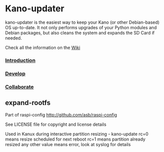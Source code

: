 # Kano-updater

kano-updater is the easiest way to keep your Kano (or other Debian-based) OS up-to-date. It not only performs upgrades of your Python modules and Debian packages, but also cleans the system and expands the SD Card if needed.

Check all the information on the [Wiki](https://github.com/KanoComputing/kano-updater/wiki)

### [Introduction](https://github.com/KanoComputing/kano-updater/wiki/Introduction)

### [Develop](https://github.com/KanoComputing/kano-updater/wiki/Development)

### [Collaborate](https://github.com/KanoComputing/kano-updater/wiki/Collaboration)

## expand-rootfs

Part of raspi-config http://github.com/asb/raspi-config

See LICENSE file for copyright and license details

Used in Kanux during interactive partition resizing - kano-update
rc=0 means resize scheduled for next reboot
rc=1 means partition already resized
any other value means error, look at syslog for details
